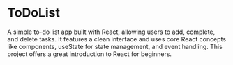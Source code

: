 # ToDoList
A simple to-do list app built with React, allowing users to add, complete, and delete tasks. It features a clean interface and uses core React concepts like components, useState for state management, and event handling. This project offers a great introduction to React for beginners.
